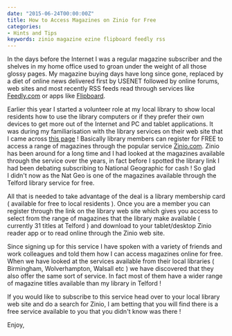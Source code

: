 ```yaml
---
date: "2015-06-24T00:00:00Z"
title: How to Access Magazines on Zinio for Free
categories:
- Hints and Tips
keywords: zinio magazine ezine flipboard feedly rss
---
```

In the days before the Internet I was a regular magazine subscriber and the shelves in my home office used to groan under the weight of all those glossy pages. My magazine buying days have long since gone, replaced by a diet of online news delivered first by USENET followed by online forums, web sites and most recently RSS feeds read through services like 
[Feedly.com](http://feedly.com) or apps like 
[Flipboard](https://flipboard.com).

Earlier this year I started a volunteer role at my local library to show local residents how to use the library computers or if they prefer their own devices to get more out of the Internet and PC and tablet applications. It was during my familiarisation with the library services on their web site that I came across [this page](http://www.telford.gov.uk/info/1012/libraries/668/emagazines) ! Basically library members can register for FREE to access a range of magazines through the popular service [Zinio.com](http://zinio.com). Zinio has been around for a long time and I had looked at the magazines available through the service over the years, in fact before I spotted the library link I had been debating subscribing to National Geographic for cash ! So glad I didn't now as the Nat Geo is one of the magazines available through the Telford library service for free.

All that is needed to take advantage of the deal is a library membership card ( available for free to local residents ). Once you are a member you can register through the link on the library web site which gives you access to select from the range of magazines that the library make available ( currently 31 titles at Telford ) and download to your tablet/desktop Zinio reader app or to read online through the Zinio web site.

Since signing up for this service I have spoken with a variety of friends and work colleagues and told them how I can access magazines online for free. When we have looked at the services available from their local libraries ( Birmingham, Wolverhampton, Walsall etc ) we have discovered that they also offer the same sort of service. In fact most of them have a wider range of magazine titles available than my library in Telford !

If you would like to subscribe to this service head over to your local library web site and do a search for Zinio, I am betting that you will find there is a free service available to you that you didn't know was there !

Enjoy,
 